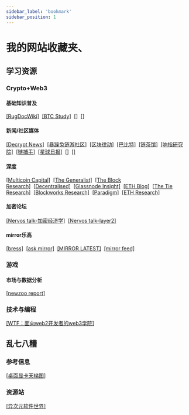 ```yaml
---
sidebar_label: 'bookmark'
sidebar_position: 1
---
```


# 我的网站收藏夹、

## 学习资源

### Crypto+Web3

#### 基础知识普及

[[RugDocWiki]](https://wiki.rugdoc.io/)&nbsp;&nbsp;[[BTC Study]](https://www.btcstudy.org/)&nbsp;&nbsp;[[]]()&nbsp;&nbsp;[[]]()&nbsp;&nbsp;


#### 新闻/社区媒体

[[Decrypt News]](https://decrypt.co/news)&nbsp;&nbsp;[[暴躁兔链游社区]](https://gamefi.ask4coin.com/)&nbsp;&nbsp;[[区块律动]](https://www.theblockbeats.info/)&nbsp;&nbsp;[[巴比特]](https://www.8btc.com/)&nbsp;&nbsp;[[链茶馆]](http://www.lianchaguan.com/)&nbsp;&nbsp;[[响指研究院]](https://research.snapfingers.com/)&nbsp;&nbsp;[[链捕手]](https://www.chaincatcher.com/)&nbsp;&nbsp;[[星球日报]](https://www.odaily.news/)&nbsp;&nbsp;[[]]()&nbsp;&nbsp;[[]]()&nbsp;&nbsp;

#### 深度

[[Multicoin Capital]](https://multicoin.capital/)&nbsp;&nbsp;[[The Generalist]](https://www.readthegeneralist.com/briefings)&nbsp;&nbsp;[[The Block Research]](https://www.theblockresearch.com/)&nbsp;&nbsp;[[Decentralised]](https://www.decentralised.co/)&nbsp;&nbsp;[[Glassnode Insight]](https://insights.glassnode.com/)&nbsp;&nbsp;[[ETH Blog]](https://blog.ethereum.org/)&nbsp;&nbsp;[[The Tie Research]](https://research.thetie.io/)&nbsp;&nbsp;[[Blockworks Research]](https://www.blockworksresearch.com/research)&nbsp;&nbsp;[[Paradigm]](https://www.paradigm.xyz/writing)&nbsp;&nbsp;[[ETH Research]](https://ethresear.ch/)&nbsp;&nbsp;

#### 加密论坛

[[Nervos talk-加密经济学]](https://talk.nervos.org/c/chinese/37-category/37)&nbsp;&nbsp;[[Nervos talk-layer2]](https://talk.nervos.org/c/chinese/layer-2/36)&nbsp;&nbsp;[]()&nbsp;&nbsp;[]()&nbsp;&nbsp;[]()&nbsp;&nbsp;[]()&nbsp;&nbsp;[]()&nbsp;&nbsp;[]()&nbsp;&nbsp;[]()&nbsp;&nbsp;[]()&nbsp;&nbsp;

#### mirror乐高

[[bress]](https://bress.xyz/zh)&nbsp;&nbsp;[[ask mirror]](https://askmirror.xyz/)&nbsp;&nbsp;[[MIRROR LATEST]](https://mirror-latest.non-standard.net/)&nbsp;&nbsp;[[mirror feed]](https://www.mirrorfeed.xyz/)&nbsp;&nbsp;[]()&nbsp;&nbsp;[]()&nbsp;&nbsp;[]()&nbsp;&nbsp;[]()&nbsp;&nbsp;

### 游戏

#### 市场与数据分析

[[newzoo report]](https://newzoo.com/insights/trend-reports)&nbsp;&nbsp;[]()&nbsp;&nbsp;[]()&nbsp;&nbsp;[]()&nbsp;&nbsp;[]()&nbsp;&nbsp;[]()&nbsp;&nbsp;[]()&nbsp;&nbsp;[]()&nbsp;&nbsp;[]()&nbsp;&nbsp;[]()&nbsp;&nbsp;[]()&nbsp;&nbsp;[]()&nbsp;&nbsp;

### 技术与编程

[[WTF：面向web2开发者的web3学院]](https://wtf.academy/)&nbsp;&nbsp;

## 乱七八糟

### 参考信息

[[桌面显卡天梯图]](https://www.mydrivers.com/zhuanti/tianti/gpu/)&nbsp;&nbsp;

### 资源站

[[异次元软件世界]](https://www.iplaysoft.com/)&nbsp;&nbsp;